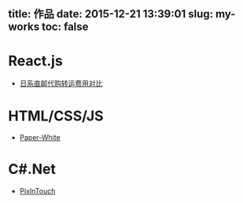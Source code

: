 title: 作品
date: 2015-12-21 13:39:01
slug: my-works
toc: false
---

# React.js
* [日系直邮代购转运费用对比](http://works.xingoxu.com/buy-calc/)

# HTML/CSS/JS
* [Paper-White](https://blog.xingoxu.com/2016/03/hexo-theme-paper-white/)

# C#.Net
* [PixInTouch](https://blog.xingoxu.com/2015/12/PixInTouch/)